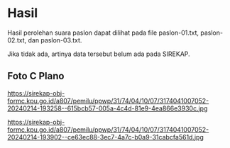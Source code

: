 # Hasil

Hasil perolehan suara paslon dapat dilihat pada file paslon-01.txt, paslon-02.txt, dan paslon-03.txt.

Jika tidak ada, artinya data tersebut belum ada pada SIREKAP.

## Foto C Plano

https://sirekap-obj-formc.kpu.go.id/a807/pemilu/ppwp/31/74/04/10/07/3174041007052-20240214-193258--615bcb57-005a-4c4d-81e9-4ea866e3930c.jpg

https://sirekap-obj-formc.kpu.go.id/a807/pemilu/ppwp/31/74/04/10/07/3174041007052-20240214-193902--ce63ec88-3ec7-4a7c-b0a9-31cabcfa561d.jpg
